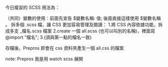 今日複習的 SCSS 用法為：

（共同）變數的使用：前面先宣告 $變數名稱: 值; 後面直接這樣使用 $變數名稱 。
拆多個 .scss 檔，讓 CSS 更加容易管理及閱讀：
  1.將 CSS 內容依據功能，拆成多支 _檔名.scss 檔案
  2.create 一個 all.scss (也可以叫別的名稱)，裡面寫 @import "檔名";
  3.(須與第一點的檔名一致)

存檔後，Prepros 即會在 css 資料夾產生一個 all.css 的檔案

note:
Prepros 我是用 watch scss 展開